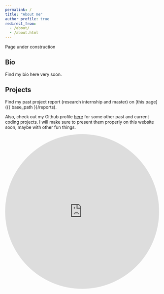 ```yaml
---
permalink: /
title: "About me"
author_profile: true
redirect_from: 
  - /about/
  - /about.html
---
```


Page under construction

## Bio

Find my bio here very soon.

## Projects

Find my past project report (research internship and master) on [this page]({{ base_path }}/reports).

Also, check out my Github profile [here](https://github.com/Thomick) for some other past and current coding projects.
I will make sure to present them properly on this website soon, maybe with other fun things.

<embed src="https://perso.crans.org/thomik/slime_wip/" style="width:500px; height: 500px; border-radius: 50%">
